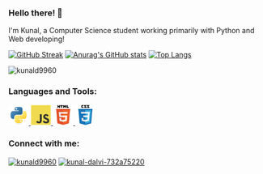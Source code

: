 ### Hello there! 👋

I'm Kunal, a Computer Science student working primarily with Python and Web developing!

[![GitHub Streak](http://github-readme-streak-stats.herokuapp.com/?user=kunald9960&theme=dracula&hide_border=true&date_format=M%20j%5B%2C%20Y%5D)](https://git.io/streak-stats)
[![Anurag's GitHub stats](https://github-readme-stats.vercel.app/api?username=kunald9960&hide_border=true&theme=dracula)](https://github.com/anuraghazra/github-readme-stats)
[![Top Langs](https://github-readme-stats.vercel.app/api/top-langs/?username=kunald9960&theme=dracula&hide_border=true&layout=compact)](https://github.com/anuraghazra/github-readme-stats)

<p align="left"> <img src="https://komarev.com/ghpvc/?username=kunald9960&label=Profile%20views&color=0e75b6&style=flat" alt="kunald9960" /> </p>

<h3 align="left">Languages and Tools:</h3>
<p align="left"> 
<a href="https://www.python.org" target="_blank"> <img src="https://raw.githubusercontent.com/devicons/devicon/master/icons/python/python-original.svg" alt="python" width="40" height="40"/> </a>
<a href="https://developer.mozilla.org/en-US/docs/Web/JavaScript" target="_blank"> <img src="https://raw.githubusercontent.com/devicons/devicon/master/icons/javascript/javascript-original.svg" alt="javascript" width="40" height="40"/> </a>
<a href="https://www.w3.org/html/" target="_blank"> <img src="https://raw.githubusercontent.com/devicons/devicon/master/icons/html5/html5-original-wordmark.svg" alt="html5" width="40" height="40"/> </a>
<a href="https://www.w3schools.com/css/" target="_blank"> <img src="https://raw.githubusercontent.com/devicons/devicon/master/icons/css3/css3-original-wordmark.svg" alt="css3" width="40" height="40"/> </a>

<h3 align="left">Connect with me:</h3>
<p align="left">
<a href="https://twitter.com/kunald9960" target="blank"><img align="center" src="https://raw.githubusercontent.com/rahuldkjain/github-profile-readme-generator/master/src/images/icons/Social/twitter.svg" alt="kunald9960" height="30" width="40" /></a>
<a href="https://linkedin.com/in/kunal-dalvi-732a75220" target="blank"><img align="center" src="https://raw.githubusercontent.com/rahuldkjain/github-profile-readme-generator/master/src/images/icons/Social/linked-in-alt.svg" alt="kunal-dalvi-732a75220" height="30" width="40" /></a>
</p>

